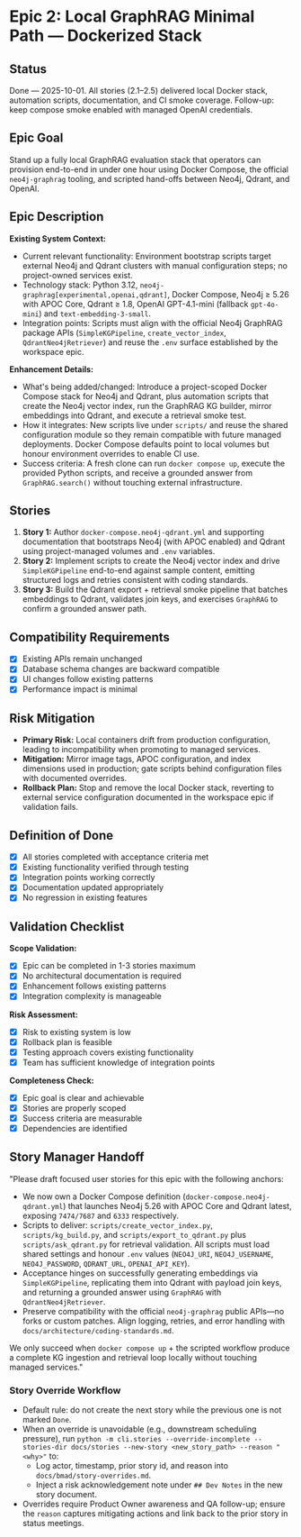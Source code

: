 # Epic 2: Local GraphRAG Minimal Path — Dockerized Stack

## Status
Done — 2025-10-01. All stories (2.1–2.5) delivered local Docker stack, automation scripts, documentation, and CI smoke coverage. Follow-up: keep compose smoke enabled with managed OpenAI credentials.

## Epic Goal
Stand up a fully local GraphRAG evaluation stack that operators can provision end-to-end in under one hour using Docker Compose, the official `neo4j-graphrag` tooling, and scripted hand-offs between Neo4j, Qdrant, and OpenAI.

## Epic Description
**Existing System Context:**
- Current relevant functionality: Environment bootstrap scripts target external Neo4j and Qdrant clusters with manual configuration steps; no project-owned services exist.
- Technology stack: Python 3.12, `neo4j-graphrag[experimental,openai,qdrant]`, Docker Compose, Neo4j ≥ 5.26 with APOC Core, Qdrant ≥ 1.8, OpenAI GPT-4.1-mini (fallback `gpt-4o-mini`) and `text-embedding-3-small`.
- Integration points: Scripts must align with the official Neo4j GraphRAG package APIs (`SimpleKGPipeline`, `create_vector_index`, `QdrantNeo4jRetriever`) and reuse the `.env` surface established by the workspace epic.

**Enhancement Details:**
- What's being added/changed: Introduce a project-scoped Docker Compose stack for Neo4j and Qdrant, plus automation scripts that create the Neo4j vector index, run the GraphRAG KG builder, mirror embeddings into Qdrant, and execute a retrieval smoke test.
- How it integrates: New scripts live under `scripts/` and reuse the shared configuration module so they remain compatible with future managed deployments. Docker Compose defaults point to local volumes but honour environment overrides to enable CI use.
- Success criteria: A fresh clone can run `docker compose up`, execute the provided Python scripts, and receive a grounded answer from `GraphRAG.search()` without touching external infrastructure.

## Stories
1. **Story 1:** Author `docker-compose.neo4j-qdrant.yml` and supporting documentation that bootstraps Neo4j (with APOC enabled) and Qdrant using project-managed volumes and `.env` variables.
2. **Story 2:** Implement scripts to create the Neo4j vector index and drive `SimpleKGPipeline` end-to-end against sample content, emitting structured logs and retries consistent with coding standards.
3. **Story 3:** Build the Qdrant export + retrieval smoke pipeline that batches embeddings to Qdrant, validates join keys, and exercises `GraphRAG` to confirm a grounded answer path.

## Compatibility Requirements
- [x] Existing APIs remain unchanged
- [x] Database schema changes are backward compatible
- [x] UI changes follow existing patterns
- [x] Performance impact is minimal

## Risk Mitigation
- **Primary Risk:** Local containers drift from production configuration, leading to incompatibility when promoting to managed services.
- **Mitigation:** Mirror image tags, APOC configuration, and index dimensions used in production; gate scripts behind configuration files with documented overrides.
- **Rollback Plan:** Stop and remove the local Docker stack, reverting to external service configuration documented in the workspace epic if validation fails.

## Definition of Done
- [x] All stories completed with acceptance criteria met
- [x] Existing functionality verified through testing
- [x] Integration points working correctly
- [x] Documentation updated appropriately
- [x] No regression in existing features

## Validation Checklist
**Scope Validation:**
- [x] Epic can be completed in 1-3 stories maximum
- [x] No architectural documentation is required
- [x] Enhancement follows existing patterns
- [x] Integration complexity is manageable

**Risk Assessment:**
- [x] Risk to existing system is low
- [x] Rollback plan is feasible
- [x] Testing approach covers existing functionality
- [x] Team has sufficient knowledge of integration points

**Completeness Check:**
- [x] Epic goal is clear and achievable
- [x] Stories are properly scoped
- [x] Success criteria are measurable
- [x] Dependencies are identified

## Story Manager Handoff
"Please draft focused user stories for this epic with the following anchors:

- We now own a Docker Compose definition (`docker-compose.neo4j-qdrant.yml`) that launches Neo4j 5.26 with APOC Core and Qdrant latest, exposing `7474/7687` and `6333` respectively.
- Scripts to deliver: `scripts/create_vector_index.py`, `scripts/kg_build.py`, and `scripts/export_to_qdrant.py` plus `scripts/ask_qdrant.py` for retrieval validation. All scripts must load shared settings and honour `.env` values (`NEO4J_URI`, `NEO4J_USERNAME`, `NEO4J_PASSWORD`, `QDRANT_URL`, `OPENAI_API_KEY`).
- Acceptance hinges on successfully generating embeddings via `SimpleKGPipeline`, replicating them into Qdrant with payload join keys, and returning a grounded answer using `GraphRAG` with `QdrantNeo4jRetriever`.
- Preserve compatibility with the official `neo4j-graphrag` public APIs—no forks or custom patches. Align logging, retries, and error handling with `docs/architecture/coding-standards.md`.

We only succeed when `docker compose up` + the scripted workflow produce a complete KG ingestion and retrieval loop locally without touching managed services."

### Story Override Workflow
- Default rule: do not create the next story while the previous one is not marked `Done`.
- When an override is unavoidable (e.g., downstream scheduling pressure), run `python -m cli.stories --override-incomplete --stories-dir docs/stories --new-story <new_story_path> --reason "<why>"` to:
  - Log actor, timestamp, prior story id, and reason into `docs/bmad/story-overrides.md`.
  - Inject a risk acknowledgement note under `## Dev Notes` in the new story document.
- Overrides require Product Owner awareness and QA follow-up; ensure the `reason` captures mitigating actions and link back to the prior story in status meetings.
